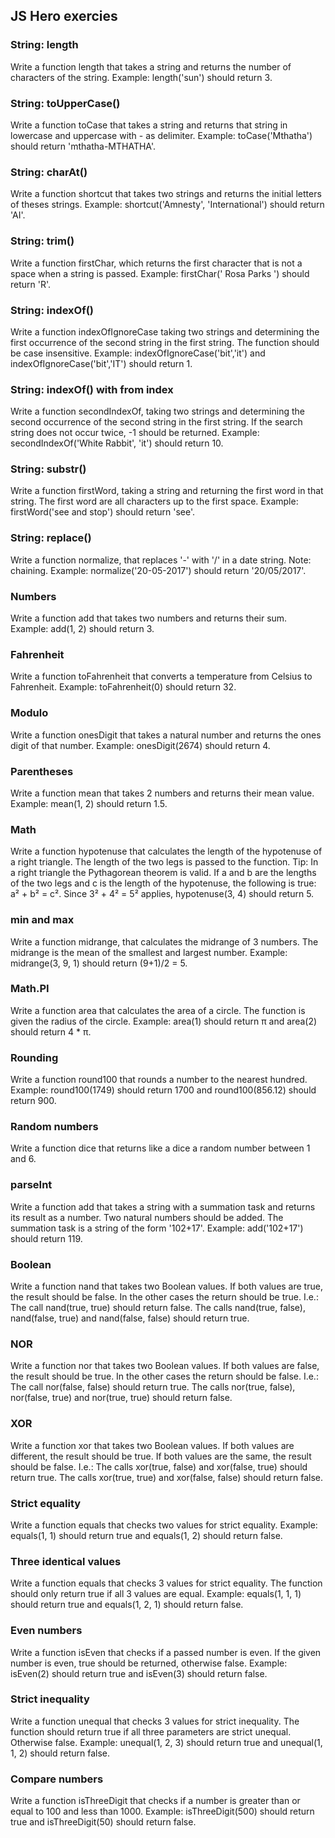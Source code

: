 ## JS Hero exercies

### String: length
Write a function length that takes a string and 
returns the number of characters of the string.
Example: length('sun') should return 3.

### String: toUpperCase()
Write a function toCase that takes a string and 
returns that string in lowercase and uppercase with - as delimiter.
Example: toCase('Mthatha') should return 'mthatha-MTHATHA'.

### String: charAt()
Write a function shortcut that takes two strings 
and returns the initial letters of theses strings.
Example: shortcut('Amnesty', 'International') should return 'AI'.

### String: trim()
Write a function firstChar, which returns the first character 
that is not a space when a string is passed.
Example: firstChar(' Rosa Parks ') should return 'R'.

### String: indexOf()
Write a function indexOfIgnoreCase taking two strings and determining 
the first occurrence of the second string in the first string. 
The function should be case insensitive.
Example: indexOfIgnoreCase('bit','it') and 
indexOfIgnoreCase('bit','IT') should return 1.

### String: indexOf() with from index
Write a function secondIndexOf, taking two strings and determining 
the second occurrence of the second string in the first string. 
If the search string does not occur twice, -1 should be returned.
Example: secondIndexOf('White Rabbit', 'it') should return 10.

### String: substr()
Write a function firstWord, taking a string and 
returning the first word in that string. 
The first word are all characters up to the first space.
Example: firstWord('see and stop') should return 'see'.

### String: replace()
Write a function normalize, that replaces '-' with '/' in a date string.
Note: chaining.
Example: normalize('20-05-2017') should return '20/05/2017'.

### Numbers
Write a function add that takes two numbers and returns their sum.
Example: add(1, 2) should return 3.

### Fahrenheit
Write a function toFahrenheit that converts 
a temperature from Celsius to Fahrenheit.
Example: toFahrenheit(0) should return 32.

### Modulo
Write a function onesDigit that takes a natural number 
and returns the ones digit of that number.
Example: onesDigit(2674) should return 4.

### Parentheses
Write a function mean that takes 2 numbers and returns their mean value.
Example: mean(1, 2) should return 1.5.

### Math
Write a function hypotenuse that calculates the length of the hypotenuse of a right triangle. 
The length of the two legs is passed to the function. 
Tip: In a right triangle the Pythagorean theorem is valid. 
If a and b are the lengths of the two legs and c is the length of the hypotenuse, 
the following is true: a² + b² = c². 
Since 3² + 4² = 5² applies, hypotenuse(3, 4) should return 5.

### min and max
Write a function midrange, that calculates the midrange of 3 numbers. 
The midrange is the mean of the smallest and largest number.
Example: midrange(3, 9, 1) should return (9+1)/2 = 5.

### Math.PI
Write a function area that calculates the area of a circle. 
The function is given the radius of the circle.
Example: area(1) should return π and area(2) should return 4 * π.

### Rounding
Write a function round100 that rounds a number to the nearest hundred.
Example: round100(1749) should return 1700 and round100(856.12) should return 900.

### Random numbers
Write a function dice that returns like a dice a random number between 1 and 6.

### parseInt
Write a function add that takes a string with a summation task and returns its result as a number. 
Two natural numbers should be added. The summation task is a string of the form '102+17'.
Example: add('102+17') should return 119.

### Boolean
Write a function nand that takes two Boolean values. If both values are true, the result should be false. 
In the other cases the return should be true.
I.e.: The call nand(true, true) should return false. The calls nand(true, false), 
nand(false, true) and nand(false, false) should return true.

### NOR
Write a function nor that takes two Boolean values. 
If both values are false, the result should be true. 
In the other cases the return should be false.
I.e.: The call nor(false, false) should return true. 
The calls nor(true, false), nor(false, true) and nor(true, true) should return false.

### XOR
Write a function xor that takes two Boolean values. If both values are different, the result should be true. 
If both values are the same, the result should be false.
I.e.: The calls xor(true, false) and xor(false, true) should return true. 
The calls xor(true, true) and xor(false, false) should return false.

### Strict equality
Write a function equals that checks two values for strict equality.
Example: equals(1, 1) should return true and equals(1, 2) should return false.

### Three identical values
Write a function equals that checks 3 values for strict equality. 
The function should only return true if all 3 values are equal.
Example: equals(1, 1, 1) should return true and equals(1, 2, 1) should return false.

### Even numbers
Write a function isEven that checks if a passed number is even. 
If the given number is even, true should be returned, otherwise false.
Example: isEven(2) should return true and isEven(3) should return false.

### Strict inequality
Write a function unequal that checks 3 values for strict inequality. 
The function should return true if all three parameters are strict unequal. Otherwise false.
Example: unequal(1, 2, 3) should return true and unequal(1, 1, 2) should return false.

### Compare numbers
Write a function isThreeDigit that checks if a number is greater than or equal to 100 and less than 1000.
Example: isThreeDigit(500) should return true and isThreeDigit(50) should return false.

